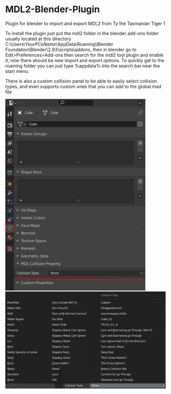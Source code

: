 # MDL2-Blender-Plugin
Plugin for blender to import and export MDL2 from Ty the Tasmanian Tiger 1

To install the plugin just put the mdl2 folder in the blender add-ons folder usually located at this directory C:\Users\\*YourPCsName*\AppData\Roaming\Blender Foundation\Blender\2.93\scripts\addons, then in blender go to Edit>Preferences>Add-ons then search for the mdl2 tool plugin and enable it, now there should be new import and export options. To quickly get to the roaming folder you can just type %appdata% into the search bar near the start menu.

There is also a custom collision panel to be able to easily select collision types, and even supports custom ones that you can add to the global.mad file

![CollisionPanel](CollisionPanel.PNG?raw=true) ![CollisionPanel](CollisionTypes.PNG?raw=true)
